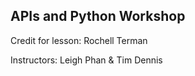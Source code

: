 ## APIs and Python Workshop

Credit for lesson:  Rochell Terman

Instructors:  Leigh Phan & Tim Dennis 
